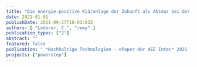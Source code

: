 ```yaml
---
title: "Die energie-positive Kläranlage der Zukunft als Akteur bei der Energiewende"
date: 2021-01-01
publishDate: 2021-09-27T10:03:03Z
authors: [ "Loderer, C.", "remy" ]
publication_types: ["2"]
abstract: ""
featured: false
publication: " *Nachhaltige Technologien - ePaper der AEE Intec* 2021 (3): 12-14"
projects: ["powerstep"]
---
```


